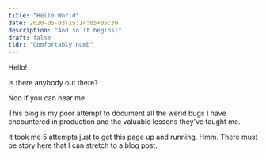 ```yaml
---
title: "Hello World"
date: 2020-05-03T15:14:05+05:30
description: "And so it begins!"
draft: false
tldr: "Comfortably numb"
---
```


Hello!

Is there anybody out there?

Nod if you can hear me


This blog is my poor attempt to document all the werid bugs I have encountered in production and the valuable lessons they've taught me.

It took me 5 attempts just to get this page up and running. Hmm. There must be story here that I can stretch to a blog post.